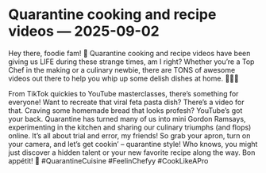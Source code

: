 # Quarantine cooking and recipe videos — 2025-09-02

Hey there, foodie fam! 🍴 Quarantine cooking and recipe videos have been giving us LIFE during these strange times, am I right? Whether you’re a Top Chef in the making or a culinary newbie, there are TONS of awesome videos out there to help you whip up some delish dishes at home. 🎥👩‍🍳 

From TikTok quickies to YouTube masterclasses, there’s something for everyone! Want to recreate that viral feta pasta dish? There’s a video for that. Craving some homemade bread that looks profesh? YouTube’s got your back. Quarantine has turned many of us into mini Gordon Ramsays, experimenting in the kitchen and sharing our culinary triumphs (and flops) online. It’s all about trial and error, my friends! So grab your apron, turn on your camera, and let’s get cookin’ – quarantine style! Who knows, you might just discover a hidden talent or your new favorite recipe along the way. Bon appétit! 🌟 #QuarantineCuisine #FeelinChefyy #CookLikeAPro